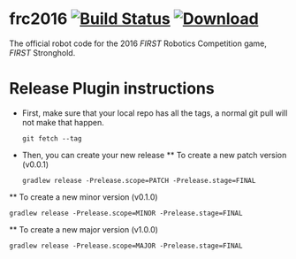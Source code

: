 frc2016 [![Build Status](https://travis-ci.org/FRC-1294/frc2016.svg)](https://travis-ci.org/FRC-1294/frc2016) [![Download](https://api.bintray.com/packages/frc-1294/Robot-Code/frc2016/images/download.svg) ](https://bintray.com/frc-1294/Robot-Code/frc2016/_latestVersion)
=========

The official robot code for the 2016 _FIRST_ Robotics Competition game, _FIRST_ Stronghold.

# Release Plugin instructions
* First, make sure that your local repo has all the tags, a normal git pull will not make that happen.

  ```
  git fetch --tag
  ```

* Then, you can create your new release
** To create a new patch version (v0.0.1)

  ```
  gradlew release -Prelease.scope=PATCH -Prelease.stage=FINAL
  ```
  
** To create a new minor version (v0.1.0)

  ```
  gradlew release -Prelease.scope=MINOR -Prelease.stage=FINAL
  ```
  
** To create a new major version (v1.0.0)

  ```
  gradlew release -Prelease.scope=MAJOR -Prelease.stage=FINAL
  ```



